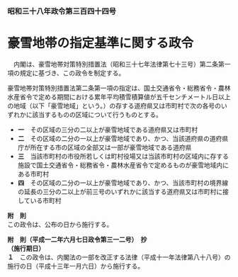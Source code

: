 ### 昭和三十八年政令第三百四十四号  
# 豪雪地帯の指定基準に関する政令  
　内閣は、豪雪地帯対策特別措置法（昭和三十七年法律第七十三号）第二条第一項の規定に基づき、この政令を制定する。  
  
豪雪地帯対策特別措置法第二条第一項の指定は、国土交通省令・総務省令・農林水産省令で定める期間における累年平均積雪積算値が五千センチメートル日以上の地域（以下「豪雪地域」という。）の存する道府県又は市町村で次の各号のいずれかに該当するものの区域について行うものとする。  
* **一**　その区域の三分の二以上が豪雪地域である道府県又は市町村  
* **二**　その区域の二分の一以上が豪雪地域であり、かつ、当該道府県の道府県庁が所在する市の区域の全部又は一部が豪雪地域である道府県  
* **三**　当該市町村の市役所若しくは町村役場又は当該市町村の区域内に存する施設で国土交通省令・総務省令・農林水産省令で定めるものが豪雪地域内にある市町村  
* **四**　その区域の二分の一以上が豪雪地域であり、かつ、当該市町村の境界線の延長の三分の二以上が前三号のいずれかに該当する道府県又は市町村に接している市町村  
  
**附　則**  
この政令は、公布の日から施行する。  
  
**附　則（平成一二年六月七日政令第三一二号）　抄**  
**（施行期日）**  
**１**　この政令は、内閣法の一部を改正する法律（平成十一年法律第八十八号）の施行の日（平成十三年一月六日）から施行する。  
  

